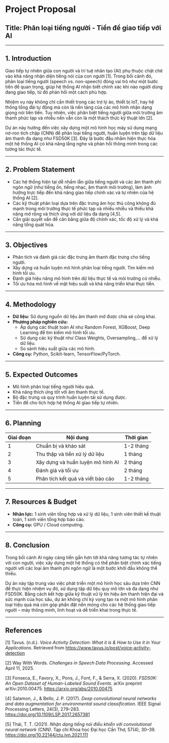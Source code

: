 # Project Proposal

## Title: Phân loại tiếng người - Tiền đề giao tiếp với AI

---

## 1. Introduction

Giao tiếp tự nhiên giữa con người và trí tuệ nhân tạo (AI) phụ thuộc chặt chẽ vào khả năng nhận diện tiếng nói của con người [1]. Trong bối cảnh đó, phân loại tiếng người (speech vs. non-speech) đóng vai trò như một bước tiền đề quan trọng, giúp hệ thống AI nhận biết chính xác khi nào người dùng đang giao tiếp, từ đó phản hồi một cách phù hợp.

Nhiệm vụ này không chỉ cần thiết trong các trợ lý ảo, thiết bị IoT, hay hệ thống tổng đài tự động mà còn là nền tảng của các mô hình nhận dạng giọng nói tiên tiến. Tuy nhiên, việc phân biệt tiếng người giữa môi trường âm thanh phức tạp và nhiễu nền vẫn còn là một thách thức kỹ thuật lớn [2].

Dự án này hướng đến việc xây dựng một mô hình học máy sử dụng mạng nơ-ron tích chập (CNN) để phân loại tiếng người, huấn luyện trên tập dữ liệu âm thanh đa dạng như FSD50K [3]. Đây là bước đầu nhằm hiện thực hóa một hệ thống AI có khả năng lắng nghe và phản hồi thông minh trong các tương tác thực tế.

---

## 2. Problem Statement

- Các hệ thống hiện tại dễ nhầm lẫn giữa tiếng người và các âm thanh phi ngôn ngữ (như tiếng ồn, tiếng nhạc, âm thanh môi trường), làm ảnh hưởng trực tiếp đến khả năng giao tiếp chính xác và tự nhiên của hệ thống AI [2].
- Các kỹ thuật phân loại dựa trên đặc trưng âm học thủ công không đủ mạnh trong môi trường thực tế phức tạp và nhiều nhiễu và thiếu khả năng mở rộng và thích ứng với dữ liệu đa dạng [4,5].
- Cần giải quyết vấn đề cân bằng giữa độ chính xác, tốc độ xử lý và khả năng tổng quát hóa.

---

## 3. Objectives

- Phân tích và đánh giá các đặc trưng âm thanh đặc trưng cho tiếng người.
- Xây dựng và huấn luyện mô hình phân loại tiếng người. Tìm kiếm mô hình tối ưu.
- Đánh giá hiệu năng mô hình trên dữ liệu thực tế và môi trường có nhiễu.
- Tối ưu hóa mô hình về mặt hiệu suất và khả năng triển khai thực tiễn.

---

## 4. Methodology

- **Dữ liệu:** Sử dụng nguồn dữ liệu âm thanh mở được chia sẻ công khai.
- **Phương pháp nghiên cứu:**
  - Áp dụng các thuật toán AI như Random Forest, XGBoost, Deep Learning để tìm kiếm mô hình tối ưu.
  - Sử dụng các kỹ thuật như Class Weights, Oversampling,... để xử lý dữ liệu.
  - So sánh hiệu suất giữa các mô hình.
- **Công cụ:** Python, Scikit-learn, TensorFlow/PyTorch.

---

## 5. Expected Outcomes

- Mô hình phân loại tiếng người hiệu quả.
- Khả năng thích ứng tốt với âm thanh thực tế.
- Bộ đặc trưng và quy trình huấn luyện tái sử dụng được.
- Tiền đề cho tích hợp hệ thống AI giao tiếp tự nhiên.

---

## 6. Planning

| Giai đoạn | Nội dung                              | Thời gian     |
|----------|----------------------------------------|---------------|
| 1        | Chuẩn bị và khảo sát                   | 1-2 tháng     |
| 2        | Thu thập và tiền xử lý dữ liệu         | 1 tháng       |
| 3        | Xây dựng và huấn luyện mô hình AI      | 2 tháng       |
| 4        | Đánh giá và tối ưu                     | 2 tháng       |
| 5        | Phân tích kết quả và viết báo cáo      | 1-2 tháng     |

---

## 7. Resources & Budget

- **Nhân lực:** 1 sinh viên tổng hợp và xử lý dữ liệu, 1 sinh viên thiết kế thuật toán, 1 sinh viên tổng hợp báo cáo.
- **Công cụ:** GPU / Cloud computing.

---

## 8. Conclusion

Trong bối cảnh AI ngày càng tiến gần hơn tới khả năng tương tác tự nhiên với con người, việc xây dựng một hệ thống có thể phân biệt chính xác tiếng người với các loại âm thanh phi ngôn ngữ là một bước khởi đầu không thể thiếu.

Dự án này tập trung vào việc phát triển một mô hình học sâu dựa trên CNN để thực hiện nhiệm vụ đó, sử dụng tập dữ liệu quy mô lớn và đa dạng như FSD50K. Bằng cách kết hợp giữa kỹ thuật xử lý tín hiệu âm thanh hiện đại và sức mạnh của học sâu, dự án không chỉ kỳ vọng tạo ra một mô hình phân loại hiệu quả mà còn góp phần đặt nền móng cho các hệ thống giao tiếp người – máy thông minh, linh hoạt và dễ triển khai trong thực tế.

---

## References

[1] Tavus. (n.d.). *Voice Activity Detection: What it is & How to Use it in Your Applications*. Retrieved from https://www.tavus.io/post/voice-activity-detection

[2] Way With Words. *Challenges in Speech Data Processing*. Accessed April 11, 2025.

[3] Fonseca, E., Favory, X., Pons, J., Font, F., & Serra, X. (2020). *FSD50K: An Open Dataset of Human-Labeled Sound Events*. arXiv preprint arXiv:2010.00475. https://arxiv.org/abs/2010.00475

[4] Salamon, J., & Bello, J. P. (2017). *Deep convolutional neural networks and data augmentation for environmental sound classification*. IEEE Signal Processing Letters, 24(3), 279–283. https://doi.org/10.1109/LSP.2017.2657381

[5] Thái, T. T. (2021). *Nhận dạng tiếng nói điều khiển với convolutional neural network (CNN)*. Tạp chí Khoa học Đại học Cần Thơ, 57(4), 30–39. https://doi.org/10.22144/ctu.jvn.2021.111
